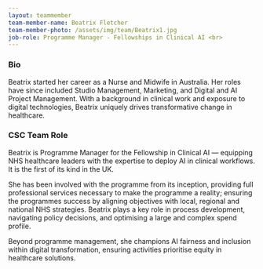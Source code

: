 ```yaml
---
layout: teammember
team-member-name: Beatrix Fletcher
team-member-photo: /assets/img/team/Beatrix1.jpg
job-role: Programme Manager - Fellowships in Clinical AI <br>
---
```


### Bio
Beatrix started her career as a Nurse and Midwife in Australia. Her roles have since included Studio Management, Marketing, and Digital and AI Project Management. With a background in clinical work and exposure to digital technologies, Beatrix uniquely drives transformative change in healthcare.

### CSC Team Role
Beatrix is Programme Manager for the Fellowship in Clinical AI — equipping NHS healthcare leaders with the expertise to deploy AI in clinical workflows. It is the first of its kind in the UK. 

She has been involved with the programme from its inception, providing full professional services necessary to make the programme a reality; ensuring the programmes success by aligning objectives with local, regional and national NHS strategies. Beatrix plays a key role in process development, navigating policy decisions, and optimising a large and complex spend profile.

Beyond programme management, she champions AI fairness and inclusion within digital transformation, ensuring activities prioritise equity in healthcare solutions. 